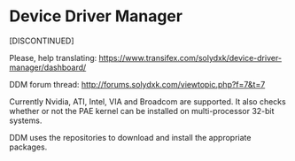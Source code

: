 # Device Driver Manager

[DISCONTINUED]


Please, help translating: https://www.transifex.com/solydxk/device-driver-manager/dashboard/

DDM forum thread: http://forums.solydxk.com/viewtopic.php?f=7&t=7

Currently Nvidia, ATI, Intel, VIA and Broadcom are supported.
It also checks whether or not the PAE kernel can be installed on multi-processor 32-bit systems.

DDM uses the repositories to download and install the appropriate packages.
